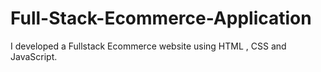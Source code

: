 # Full-Stack-Ecommerce-Application
I developed a Fullstack Ecommerce website using HTML , CSS and JavaScript.
